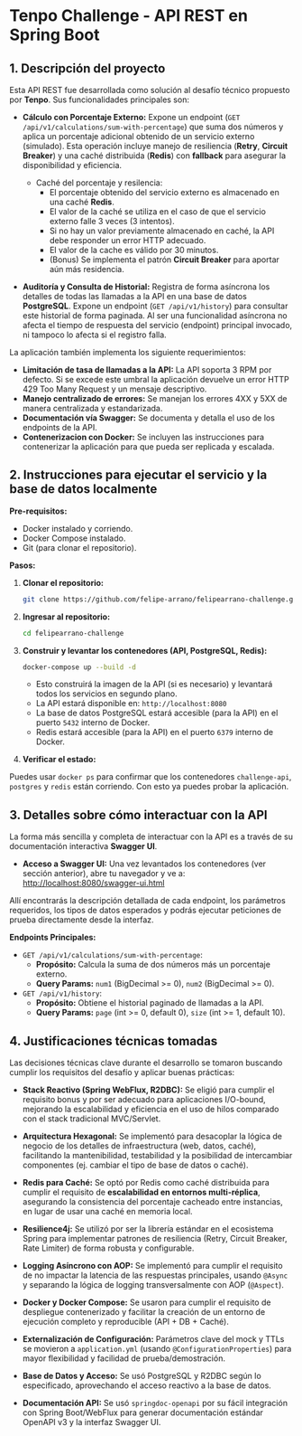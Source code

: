 # Tenpo Challenge - API REST en Spring Boot

## 1. Descripción del proyecto

Esta API REST fue desarrollada como solución al desafío técnico propuesto por **Tenpo**. Sus funcionalidades principales son:

* **Cálculo con Porcentaje Externo:** Expone un endpoint (`GET /api/v1/calculations/sum-with-percentage`) que suma dos números y aplica un porcentaje adicional obtenido de un servicio externo (simulado). Esta operación incluye manejo de resiliencia (**Retry**, **Circuit Breaker**) y una caché distribuida (**Redis**) con **fallback** para asegurar la disponibilidad y eficiencia.
  
    * Caché del porcentaje y resilencia:
        * El porcentaje obtenido del servicio externo es almacenado en una caché **Redis**.
        * El valor de la caché se utiliza en el caso de que el servicio externo falle 3 veces (3 intentos).
        * Si no hay un valor previamente almacenado en caché, la API debe responder un error HTTP adecuado.
        * El valor de la cache es válido por 30 minutos.
        * (Bonus) Se implementa el patrón **Circuit Breaker** para aportar aún más residencia.


* **Auditoría y Consulta de Historial:** Registra de forma asíncrona los detalles de todas las llamadas a la API en una base de datos **PostgreSQL**. Expone un endpoint (`GET /api/v1/history`) para consultar este historial de forma paginada. Al ser una funcionalidad asíncrona no afecta el tiempo de respuesta del servicio (endpoint) principal invocado, ni tampoco lo afecta si el registro falla.


La aplicación también implementa los siguiente requerimientos: 
* **Limitación de tasa de llamadas a la API:** La API soporta 3 RPM por defecto. Si se excede este umbral la aplicación devuelve un error HTTP 429 Too Many Request y un mensaje descriptivo.
* **Manejo centralizado de errores:** Se manejan los errores 4XX y 5XX de manera centralizada y estandarizada.
* **Documentación vía Swagger:** Se documenta y detalla el uso de los endpoints de la API.
* **Contenerizacion con Docker:** Se incluyen las instrucciones para contenerizar la aplicación para que pueda ser replicada y escalada.


## 2. Instrucciones para ejecutar el servicio y la base de datos localmente

**Pre-requisitos:**

* Docker instalado y corriendo.
* Docker Compose instalado.
* Git (para clonar el repositorio).

**Pasos:**

1.  **Clonar el repositorio:**
    ```bash
    git clone https://github.com/felipe-arrano/felipearrano-challenge.git
    ```

1.  **Ingresar al repositorio:**
    ```bash
    cd felipearrano-challenge 
    ```

2.  **Construir y levantar los contenedores (API, PostgreSQL, Redis):**
    ```bash
    docker-compose up --build -d
    ```
    * Esto construirá la imagen de la API (si es necesario) y levantará todos los servicios en segundo plano.
    * La API estará disponible en: `http://localhost:8080`
    * La base de datos PostgreSQL estará accesible (para la API) en el puerto `5432` interno de Docker.
    * Redis estará accesible (para la API) en el puerto `6379` interno de Docker.

3.  **Verificar el estado:**
    
Puedes usar `docker ps` para confirmar que los contenedores `challenge-api`, `postgres` y `redis` están corriendo. Con esto ya puedes probar la aplicación.


## 3. Detalles sobre cómo interactuar con la API

La forma más sencilla y completa de interactuar con la API es a través de su documentación interactiva **Swagger UI**.

* **Acceso a Swagger UI:** Una vez levantados los contenedores (ver sección anterior), abre tu navegador y ve a:
  [http://localhost:8080/swagger-ui.html](http://localhost:8080/swagger-ui.html)

Allí encontrarás la descripción detallada de cada endpoint, los parámetros requeridos, los tipos de datos esperados y podrás ejecutar peticiones de prueba directamente desde la interfaz.

**Endpoints Principales:**

* `GET /api/v1/calculations/sum-with-percentage`:
    * **Propósito:** Calcula la suma de dos números más un porcentaje externo.
    * **Query Params:** `num1` (BigDecimal >= 0), `num2` (BigDecimal >= 0).
* `GET /api/v1/history`:
    * **Propósito:** Obtiene el historial paginado de llamadas a la API.
    * **Query Params:** `page` (int >= 0, default 0), `size` (int >= 1, default 10).


## 4. Justificaciones técnicas tomadas

Las decisiones técnicas clave durante el desarrollo se tomaron buscando cumplir los requisitos del desafío y aplicar buenas prácticas:

* **Stack Reactivo (Spring WebFlux, R2DBC):** Se eligió para cumplir el requisito bonus y por ser adecuado para aplicaciones I/O-bound, mejorando la escalabilidad y eficiencia en el uso de hilos comparado con el stack tradicional MVC/Servlet.


* **Arquitectura Hexagonal:** Se implementó para desacoplar la lógica de negocio de los detalles de infraestructura (web, datos, caché), facilitando la mantenibilidad, testabilidad y la posibilidad de intercambiar componentes (ej. cambiar el tipo de base de datos o caché).


* **Redis para Caché:** Se optó por Redis como caché distribuida para cumplir el requisito de **escalabilidad en entornos multi-réplica**, asegurando la consistencia del porcentaje cacheado entre instancias, en lugar de usar una caché en memoria local.


* **Resilience4j:** Se utilizó por ser la librería estándar en el ecosistema Spring para implementar patrones de resiliencia (Retry, Circuit Breaker, Rate Limiter) de forma robusta y configurable.


* **Logging Asíncrono con AOP:** Se implementó para cumplir el requisito de no impactar la latencia de las respuestas principales, usando `@Async` y separando la lógica de logging transversalmente con AOP (`@Aspect`).


* **Docker y Docker Compose:** Se usaron para cumplir el requisito de despliegue contenerizado y facilitar la creación de un entorno de ejecución completo y reproducible (API + DB + Caché).


* **Externalización de Configuración:** Parámetros clave del mock y TTLs se movieron a `application.yml` (usando `@ConfigurationProperties`) para mayor flexibilidad y facilidad de prueba/demostración.


* **Base de Datos y Acceso:** Se usó PostgreSQL y R2DBC según lo especificado, aprovechando el acceso reactivo a la base de datos.


* **Documentación API:** Se usó `springdoc-openapi` por su fácil integración con Spring Boot/WebFlux para generar documentación estándar OpenAPI v3 y la interfaz Swagger UI.
